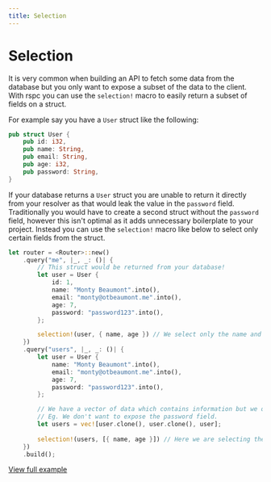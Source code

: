 ```yaml
---
title: Selection
---
```


# Selection

It is very common when building an API to fetch some data from the database but you only want to expose a subset of the data to the client. With rspc you can use the `selection!` macro to easily return a subset of fields on a struct.

For example say you have a `User` struct like the following:

```rust
pub struct User {
    pub id: i32,
    pub name: String,
    pub email: String,
    pub age: i32,
    pub password: String,
}
```

If your database returns a `User` struct you are unable to return it directly from your resolver as that would leak the value in the `password` field. Traditionally you would have to create a second struct without the `password` field, however this isn't optimal as it adds unnecessary boilerplate to your project. Instead you can use the `selection!` macro like below to select only certain fields from the struct.

```rust
let router = <Router>::new()
    .query("me", |_, _: ()| {
        // This struct would be returned from your database!
        let user = User {
            id: 1,
            name: "Monty Beaumont".into(),
            email: "monty@otbeaumont.me".into(),
            age: 7,
            password: "password123".into(),
        };

        selection!(user, { name, age }) // We select only the name and age fields to return
    })
    .query("users", |_, _: ()| {
        let user = User {
            name: "Monty Beaumont".into(),
            email: "monty@otbeaumont.me".into(),
            age: 7,
            password: "password123".into(),
        };

        // We have a vector of data which contains information but we only want to return some of it the user.
        // Eg. We don't want to expose the password field.
        let users = vec![user.clone(), user.clone(), user];
        
        selection!(users, [{ name, age }]) // Here we are selecting the fields we want to expose on each item in the list. This is completely type safe!
    })
    .build();
```

[View full example](https://github.com/oscartbeaumont/rspc/blob/main/examples/selection.rs)